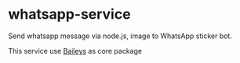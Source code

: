 # whatsapp-service

Send whatsapp message via node.js, image to WhatsApp sticker bot.

This service use <a href="https://github.com/WhiskeySockets/Baileys" target="_blank">Baileys</a> as core package
